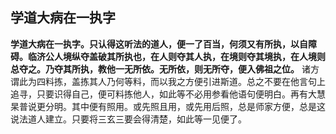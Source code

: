 ## 学道大病在一执字

__学道大病在一执字。只认得这听法的道人，便一了百当，何须又有所执，以自障碍。临济公人境纵夺盖破其所执也，在人则夺其人执，在境则夺其境执，在人境则总夺之。乃夺其所执，教他一无所依。无所依，则无所夺，便入佛祖之位。__ 诸方谓此为四料拣，盖拣其人乃何等料，而以我之方便引进斯道。总之不要在他言句上追寻，只要识得自己，便可料拣他人，如此等不必用参看他语句便明白。再有大慧杲普说更分明。其中便有照用。或先照且用，或先用后照，总是师家方便，总是这说法道人建立。只要将三玄三要会得清楚，如此等一见便了。
